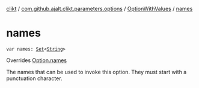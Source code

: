 [clikt](../../index.md) / [com.github.ajalt.clikt.parameters.options](../index.md) / [OptionWithValues](index.md) / [names](./names.md)

# names

`var names: `[`Set`](https://kotlinlang.org/api/latest/jvm/stdlib/kotlin.collections/-set/index.html)`<`[`String`](https://kotlinlang.org/api/latest/jvm/stdlib/kotlin/-string/index.html)`>`

Overrides [Option.names](../-option/names.md)

The names that can be used to invoke this option. They must start with a punctuation character.

